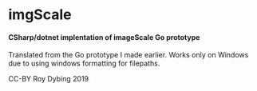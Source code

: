 # imgScale

#### CSharp/dotnet implentation of imageScale Go prototype

Translated from the Go prototype I made earlier. Works only on Windows due to
using windows formatting for filepaths.

CC-BY Roy Dybing 2019
